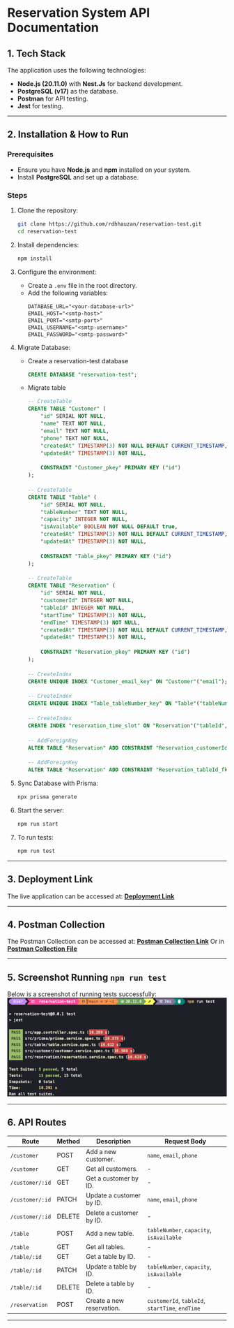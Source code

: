 # Reservation System API Documentation

## 1. Tech Stack
The application uses the following technologies:
- **Node.js (20.11.0)** with **Nest.Js** for backend development.
- **PostgreSQL (v17)** as the database.
- **Postman** for API testing.
- **Jest** for testing.

---

## 2. Installation & How to Run

### Prerequisites
- Ensure you have **Node.js** and **npm** installed on your system.
- Install **PostgreSQL** and set up a database.

### Steps
1. Clone the repository:
   ```bash
   git clone https://github.com/rdhhauzan/reservation-test.git
   cd reservation-test
   ```

2. Install dependencies:
   ```bash
   npm install
   ```

3. Configure the environment:
   - Create a `.env` file in the root directory.
   - Add the following variables:
     ```
     DATABASE_URL="<your-database-url>"
     EMAIL_HOST="<smtp-host>"
     EMAIL_PORT="<smtp-port>"
     EMAIL_USERNAME="<smtp-username>"
     EMAIL_PASSWORD="<smtp-password>"
     ```
4. Migrate Database:
    - Create a reservation-test database
      ```sql
      CREATE DATABASE "reservation-test";
      ```
    - Migrate table
      ```sql
      -- CreateTable
      CREATE TABLE "Customer" (
          "id" SERIAL NOT NULL,
          "name" TEXT NOT NULL,
          "email" TEXT NOT NULL,
          "phone" TEXT NOT NULL,
          "createdAt" TIMESTAMP(3) NOT NULL DEFAULT CURRENT_TIMESTAMP,
          "updatedAt" TIMESTAMP(3) NOT NULL,

          CONSTRAINT "Customer_pkey" PRIMARY KEY ("id")
      );

      -- CreateTable
      CREATE TABLE "Table" (
          "id" SERIAL NOT NULL,
          "tableNumber" TEXT NOT NULL,
          "capacity" INTEGER NOT NULL,
          "isAvailable" BOOLEAN NOT NULL DEFAULT true,
          "createdAt" TIMESTAMP(3) NOT NULL DEFAULT CURRENT_TIMESTAMP,
          "updatedAt" TIMESTAMP(3) NOT NULL,

          CONSTRAINT "Table_pkey" PRIMARY KEY ("id")
      );

      -- CreateTable
      CREATE TABLE "Reservation" (
          "id" SERIAL NOT NULL,
          "customerId" INTEGER NOT NULL,
          "tableId" INTEGER NOT NULL,
          "startTime" TIMESTAMP(3) NOT NULL,
          "endTime" TIMESTAMP(3) NOT NULL,
          "createdAt" TIMESTAMP(3) NOT NULL DEFAULT CURRENT_TIMESTAMP,
          "updatedAt" TIMESTAMP(3) NOT NULL,

          CONSTRAINT "Reservation_pkey" PRIMARY KEY ("id")
      );

      -- CreateIndex
      CREATE UNIQUE INDEX "Customer_email_key" ON "Customer"("email");

      -- CreateIndex
      CREATE UNIQUE INDEX "Table_tableNumber_key" ON "Table"("tableNumber");

      -- CreateIndex
      CREATE INDEX "reservation_time_slot" ON "Reservation"("tableId", "startTime", "endTime");

      -- AddForeignKey
      ALTER TABLE "Reservation" ADD CONSTRAINT "Reservation_customerId_fkey" FOREIGN KEY ("customerId") REFERENCES "Customer"("id") ON DELETE CASCADE ON UPDATE CASCADE;

      -- AddForeignKey
      ALTER TABLE "Reservation" ADD CONSTRAINT "Reservation_tableId_fkey" FOREIGN KEY ("tableId") REFERENCES "Table"("id") ON DELETE CASCADE ON UPDATE CASCADE;
      ```
4. Sync Database with Prisma:

   ```bash
   npx prisma generate
   ```

5. Start the server:
   ```bash
   npm run start
   ```

6. To run tests:
   ```bash
   npm run test
   ```

---

## 3. Deployment Link
The live application can be accessed at: [**Deployment Link**](https://reservation-test-production.up.railway.app/)

---

## 4. Postman Collection
The Postman Collection can be accessed at: [**Postman Collection Link**](https://elements.getpostman.com/redirect?entityId=17959065-833cfbda-06e3-47ad-9553-b49b099ccd8a&entityType=collection) Or in [**Postman Collection File**](./Reservation%20Test.postman_collection.json)

---

## 5. Screenshot Running `npm run test`
Below is a screenshot of running tests successfully:
![npm test](./jest-test.png)

---

## 6. API Routes

| **Route**                 | **Method** | **Description**                   | **Request Body**                                                                              |
|---------------------------|------------|-----------------------------------|------------------------------------------------------------------------------------------------------------------|
| `/customer`               | POST       | Add a new customer.              | `name`, `email`, `phone`                                                             |
| `/customer`               | GET        | Get all customers.               | -                                                                                                                |
| `/customer/:id`           | GET        | Get a customer by ID.            | -                                                                                                                |
| `/customer/:id`           | PATCH      | Update a customer by ID.         | `name`, `email`, `phone`                                                             |
| `/customer/:id`           | DELETE     | Delete a customer by ID.         | -                                                                                                                |
| `/table`                  | POST       | Add a new table.                 | `tableNumber`, `capacity`, `isAvailable`                                         |
| `/table`                  | GET        | Get all tables.                  | -                                                                                                                |
| `/table/:id`              | GET        | Get a table by ID.               | -                                                                                                                |
| `/table/:id`              | PATCH      | Update a table by ID.            | `tableNumber`, `capacity`, `isAvailable`                                           |
| `/table/:id`              | DELETE     | Delete a table by ID.            | -                                                                                                                |
| `/reservation`            | POST       | Create a new reservation.        | `customerId`, `tableId`, `startTime`, `endTime`                                      |

---
